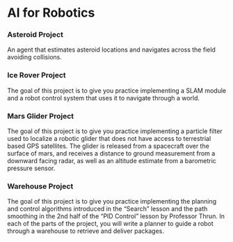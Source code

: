 # AI for Robotics
### Asteroid Project
An agent that estimates asteroid locations and navigates across the field avoiding collisions.

### Ice Rover Project
The goal of this project is to give you practice implementing a SLAM module
and a robot control system that uses it to navigate through a world.

### Mars Glider Project
The goal of this project is to give you practice implementing a particle filter
used to localize a robotic glider that does not have access to terrestrial based
GPS satellites. The glider is released from a spacecraft over the surface of mars,
and receives a distance to ground measurement from a downward facing radar,
as well as an altitude estimate from a barometric pressure sensor.

### Warehouse Project
The goal of this project is to give you practice implementing the planning and control algorithms
introduced in the “Search” lesson and the path smoothing in the 2nd half of the “PID Control” lesson by
Professor Thrun. In each of the parts of the project, you will write a planner to guide a robot through a
warehouse to retrieve and deliver packages.
